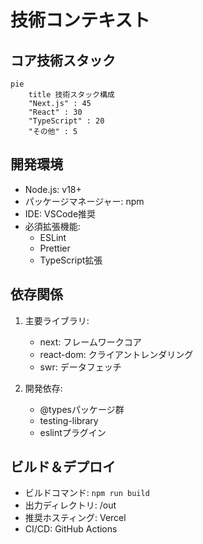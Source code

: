 # 技術コンテキスト

## コア技術スタック
```mermaid
pie
    title 技術スタック構成
    "Next.js" : 45
    "React" : 30
    "TypeScript" : 20
    "その他" : 5
```

## 開発環境
- Node.js: v18+
- パッケージマネージャー: npm
- IDE: VSCode推奨
- 必須拡張機能:
  - ESLint
  - Prettier
  - TypeScript拡張

## 依存関係
1. 主要ライブラリ:
   - next: フレームワークコア
   - react-dom: クライアントレンダリング
   - swr: データフェッチ

2. 開発依存:
   - @typesパッケージ群
   - testing-library
   - eslintプラグイン

## ビルド＆デプロイ
- ビルドコマンド: `npm run build`
- 出力ディレクトリ: /out
- 推奨ホスティング: Vercel
- CI/CD: GitHub Actions
